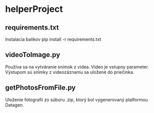 # helperProject

## requirements.txt
Instalacia balikov
pip install -r requirements.txt

## videoToImage.py
Používa sa na vytváranie snímok z videa. Video je vstupny parameter. Výstupom sú snímky z videozáznamu sa uložené do priečinka.

## getPhotosFromFile.py
Uloženie fotografií zo súboru .zip, ktorý bol vygenerovaný platformou Datagen.
